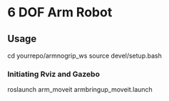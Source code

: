 # 6 DOF Arm Robot


## Usage
cd yourrepo/armnogrip_ws
source devel/setup.bash

### Initiating Rviz and Gazebo
roslaunch arm_moveit armbringup_moveit.launch
